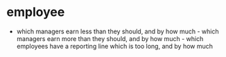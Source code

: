 # employee
- which managers earn less than they should, and by how much - which managers earn more than they should, and by how much - which employees have a reporting line which is too long, and by how much

